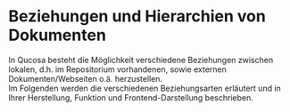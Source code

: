 # Beziehungen und Hierarchien von Dokumenten

In Qucosa besteht die Möglichkeit verschiedene Beziehungen zwischen lokalen, d.h. im Repositorium vorhandenen, sowie externen Dokumenten/Webseiten o.ä. herzustellen.  
Im Folgenden werden die verschiedenen Beziehungsarten erläutert und in Ihrer Herstellung, Funktion und Frontend-Darstellung beschrieben.



